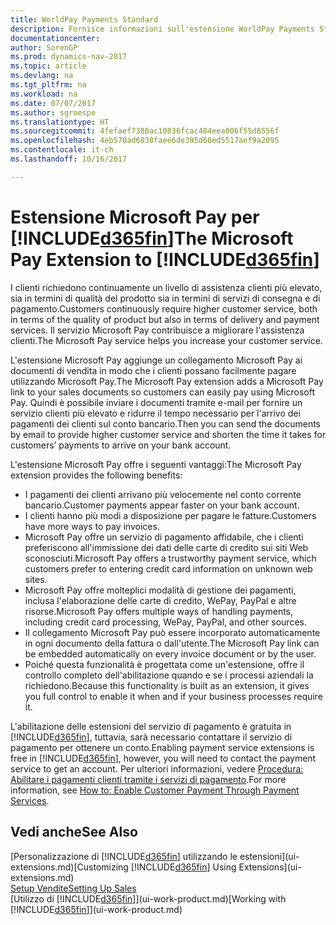 ```yaml
---
title: WorldPay Payments Standard
description: Fornisce informazioni sull'estensione WorldPay Payments Standard.
documentationcenter: 
author: SorenGP
ms.prod: dynamics-nav-2017
ms.topic: article
ms.devlang: na
ms.tgt_pltfrm: na
ms.workload: na
ms.date: 07/07/2017
ms.author: sgroespe
ms.translationtype: HT
ms.sourcegitcommit: 4fefaef7380ac10836fcac404eea006f55d8556f
ms.openlocfilehash: 4eb570ad6838faee6de395d68ed5517aef9a2095
ms.contentlocale: it-ch
ms.lasthandoff: 10/16/2017

---
```

# <a name="the-microsoft-pay-extension-to-included365finincludesd365finlongmdmd"></a><span data-ttu-id="731c3-103">Estensione Microsoft Pay per [!INCLUDE[d365fin](includes/d365fin_long_md.md)]</span><span class="sxs-lookup"><span data-stu-id="731c3-103">The Microsoft Pay Extension to [!INCLUDE[d365fin](includes/d365fin_long_md.md)]</span></span>
<span data-ttu-id="731c3-104">I clienti richiedono continuamente un livello di assistenza clienti più elevato, sia in termini di qualità del prodotto sia in termini di servizi di consegna e di pagamento.</span><span class="sxs-lookup"><span data-stu-id="731c3-104">Customers continuously require higher customer service, both in terms of the quality of product but also in terms of delivery and payment services.</span></span> <span data-ttu-id="731c3-105">Il servizio Microsoft Pay contribuisce a migliorare l'assistenza clienti.</span><span class="sxs-lookup"><span data-stu-id="731c3-105">The Microsoft Pay service helps you increase your customer service.</span></span>

<span data-ttu-id="731c3-106">L'estensione Microsoft Pay aggiunge un collegamento Microsoft Pay ai documenti di vendita in modo che i clienti possano facilmente pagare utilizzando Microsoft Pay.</span><span class="sxs-lookup"><span data-stu-id="731c3-106">The Microsoft Pay extension adds a Microsoft Pay link to your sales documents so customers can easily pay using Microsoft Pay.</span></span> <span data-ttu-id="731c3-107">Quindi è possibile inviare i documenti tramite e-mail per fornire un servizio clienti più elevato e ridurre il tempo necessario per l'arrivo dei pagamenti dei clienti sul conto bancario.</span><span class="sxs-lookup"><span data-stu-id="731c3-107">Then you can send the documents by email to provide higher customer service and shorten the time it takes for customers’ payments to arrive on your bank account.</span></span>

<span data-ttu-id="731c3-108">L'estensione Microsoft Pay offre i seguenti vantaggi:</span><span class="sxs-lookup"><span data-stu-id="731c3-108">The Microsoft Pay extension provides the following benefits:</span></span>
- <span data-ttu-id="731c3-109">I pagamenti dei clienti arrivano più velocemente nel conto corrente bancario.</span><span class="sxs-lookup"><span data-stu-id="731c3-109">Customer payments appear faster on your bank account.</span></span>
- <span data-ttu-id="731c3-110">I clienti hanno più modi a disposizione per pagare le fatture.</span><span class="sxs-lookup"><span data-stu-id="731c3-110">Customers have more ways to pay invoices.</span></span>
- <span data-ttu-id="731c3-111">Microsoft Pay offre un servizio di pagamento affidabile, che i clienti preferiscono all'immissione dei dati delle carte di credito sui siti Web sconosciuti.</span><span class="sxs-lookup"><span data-stu-id="731c3-111">Microsoft Pay offers a trustworthy payment service, which customers prefer to entering credit card information on unknown web sites.</span></span>
- <span data-ttu-id="731c3-112">Microsoft Pay offre molteplici modalità di gestione dei pagamenti, inclusa l'elaborazione delle carte di credito, WePay, PayPal e altre risorse.</span><span class="sxs-lookup"><span data-stu-id="731c3-112">Microsoft Pay offers multiple ways of handling payments, including credit card processing, WePay, PayPal, and other sources.</span></span>
- <span data-ttu-id="731c3-113">Il collegamento Microsoft Pay può essere incorporato automaticamente in ogni documento della fattura o dall'utente.</span><span class="sxs-lookup"><span data-stu-id="731c3-113">The Microsoft Pay link can be embedded automatically on every invoice document or by the user.</span></span>
- <span data-ttu-id="731c3-114">Poiché questa funzionalità è progettata come un'estensione, offre il controllo completo dell'abilitazione quando e se i processi aziendali la richiedono.</span><span class="sxs-lookup"><span data-stu-id="731c3-114">Because this functionality is built as an extension, it gives you full control to enable it when and if your business processes require it.</span></span>

<span data-ttu-id="731c3-115">L'abilitazione delle estensioni del servizio di pagamento è gratuita in [!INCLUDE[d365fin](includes/d365fin_md.md)], tuttavia, sarà necessario contattare il servizio di pagamento per ottenere un conto.</span><span class="sxs-lookup"><span data-stu-id="731c3-115">Enabling payment service extensions is free in [!INCLUDE[d365fin](includes/d365fin_md.md)], however, you will need to contact the payment service to get an account.</span></span> <span data-ttu-id="731c3-116">Per ulteriori informazioni, vedere [Procedura: Abilitare i pagamenti clienti tramite i servizi di pagamento](sales-how-enable-payment-service-extensions.md).</span><span class="sxs-lookup"><span data-stu-id="731c3-116">For more information, see [How to: Enable Customer Payment Through Payment Services](sales-how-enable-payment-service-extensions.md).</span></span>

## <a name="see-also"></a><span data-ttu-id="731c3-117">Vedi anche</span><span class="sxs-lookup"><span data-stu-id="731c3-117">See Also</span></span>
<span data-ttu-id="731c3-118">[Personalizzazione di [!INCLUDE[d365fin](includes/d365fin_md.md)] utilizzando le estensioni](ui-extensions.md)</span><span class="sxs-lookup"><span data-stu-id="731c3-118">[Customizing [!INCLUDE[d365fin](includes/d365fin_md.md)] Using Extensions](ui-extensions.md)</span></span>  
[<span data-ttu-id="731c3-119">Setup Vendite</span><span class="sxs-lookup"><span data-stu-id="731c3-119">Setting Up Sales</span></span>](sales-setup-sales.md)  
<span data-ttu-id="731c3-120">[Utilizzo di [!INCLUDE[d365fin](includes/d365fin_md.md)]](ui-work-product.md)</span><span class="sxs-lookup"><span data-stu-id="731c3-120">[Working with [!INCLUDE[d365fin](includes/d365fin_md.md)]](ui-work-product.md)</span></span>

